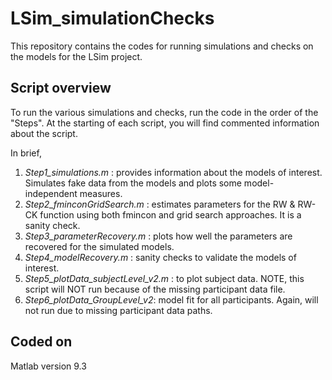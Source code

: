 # LSim_simulationChecks

This repository contains the codes for running simulations and checks on the models for the LSim project.

## Script overview
To run the various simulations and checks, run the code in the order of the "Steps". At the starting of each script, you will find commented information about the script.

In brief,
1. *Step1_simulations.m* : provides information about the models of interest. Simulates fake data from the models and plots some model-independent measures.
2. *Step2_fminconGridSearch.m* : estimates parameters for the RW & RW-CK function using both fmincon and grid search approaches. It is a sanity check.
3. *Step3_parameterRecovery.m* : plots how well the parameters are recovered for the simulated models.
5. *Step4_modelRecovery.m* : sanity checks to validate the models of interest.
6. *Step5_plotData_subjectLevel_v2.m* : to plot subject data. NOTE, this script will NOT run because of the missing participant data file.
7. *Step6_plotData_GroupLevel_v2*: model fit for all participants. Again, will not run due to missing participant data paths.

## Coded on
Matlab version 9.3
